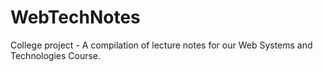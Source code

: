 # WebTechNotes
College project - A compilation of lecture notes for our Web Systems and Technologies Course.
